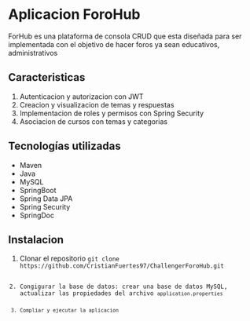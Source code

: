 <h1>Aplicacion ForoHub</h1>
<p>ForHub es una plataforma de consola CRUD que esta diseñada para ser implementada con el objetivo de hacer foros ya sean educativos, administrativos </p>
<h2>Caracteristicas</h2>
<ol>
  <li>Autenticacion y autorizacion con JWT</li>
  <li>Creacion y visualizacion de temas y respuestas</li>
  <li>Implementacion de roles y permisos con Spring Security</li>
  <li>Asociacion de cursos con temas y categorias</li>
</ol>
<h2>Tecnologías utilizadas</h2>
<ul>
  <li>Maven</li>
  <li>Java</li>
  <li>MySQL</li>
  <li>SpringBoot</li>
  <li>Spring Data JPA</li>
  <li>Spring Security</li>
  <li>SpringDoc</li>
</ul>
<h2>Instalacion</h2>
<ol>
  <li>Clonar el repositorio <code>git clone https://github.com/CristianFuertes97/ChallengerForoHub.git</li>
  <li>Congigurar la base de datos: crear una base de datos MySQL, actualizar las propiedades del archivo <code>application.properties</li>
  <li>Compliar y ejecutar la aplicacion</li>
</ol>
